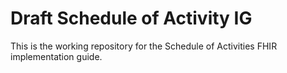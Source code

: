 # Draft Schedule of Activity IG

This is the working repository for the Schedule of Activities FHIR implementation guide.  

